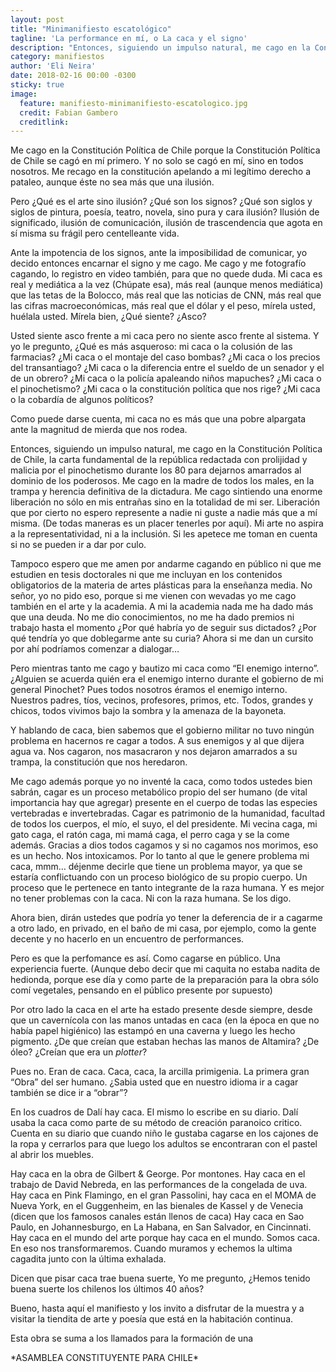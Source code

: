 ```yaml
---
layout: post
title: "Minimanifiesto escatológico"
tagline: 'La performance en mí, o La caca y el signo'
description: "Entonces, siguiendo un impulso natural, me cago en la Constitución Política de Chile, la carta fundamental de la república redactada con prolijidad y malicia por el pinochetismo durante los 80 para dejarnos amarrados al dominio de los poderosos. Me cago en la madre de todos los males, en la trampa y herencia definitiva de la dictadura."
category: manifiestos
author: 'Eli Neira'
date: 2018-02-16 00:00 -0300
sticky: true
image:
  feature: manifiesto-minimanifiesto-escatologico.jpg
  credit: Fabian Gambero
  creditlink:
---
```


Me cago en la Constitución Política de Chile porque la Constitución Política de Chile se cagó en mí primero. Y no solo se cagó en mí, sino en todos nosotros. Me recago en la constitución apelando a mi legítimo derecho a pataleo, aunque éste no sea más que una ilusión.

Pero ¿Qué es el arte sino ilusión? ¿Qué son los signos? ¿Qué son siglos y siglos de pintura, poesía, teatro, novela, sino pura y cara ilusión? Ilusión de significado, ilusión de comunicación, ilusión de trascendencia que agota en sí misma su frágil pero centelleante vida.

Ante la impotencia de los signos, ante la imposibilidad de comunicar, yo decido entonces encarnar el signo y me cago. Me cago y me fotografío cagando, lo registro en video también, para que no quede duda. Mi caca es real y mediática a la vez (Chúpate esa), más real (aunque menos mediática) que las tetas de la Bolocco, más real que las noticias de CNN, más real que las cifras macroeconómicas, más real que el dólar y el peso, mírela usted, huélala usted. Mírela bien, ¿Qué siente? ¿Asco?

Usted siente asco frente a mi caca pero no siente asco frente al sistema. Y yo le pregunto, ¿Qué es más asqueroso: mi caca o la colusión de las farmacias? ¿Mi caca o el montaje del caso bombas? ¿Mi caca o los precios del transantiago? ¿Mi caca o la diferencia entre el sueldo de un senador y el de un obrero? ¿Mi caca o la policía apaleando niños mapuches? ¿Mi caca o el pinochetismo? ¿Mi caca o la constitución política que nos rige? ¿Mi caca o la cobardía de algunos políticos?

Como puede darse cuenta, mi caca no es más que una pobre alpargata ante la magnitud de mierda que nos rodea.

Entonces, siguiendo un impulso natural, me cago en la Constitución Política de Chile, la carta fundamental de la república redactada con prolijidad y malicia por el pinochetismo durante los 80 para dejarnos amarrados al dominio de los poderosos. Me cago en la madre de todos los males, en la trampa y herencia definitiva de la dictadura. Me cago sintiendo una enorme liberación no sólo en mis entrañas sino en la totalidad de mi ser. Liberación que por cierto no espero represente a nadie ni guste a nadie más que a mí misma. (De todas maneras es un placer tenerles por aquí). Mi arte no aspira a la representatividad, ni a la inclusión. Si les apetece me toman en cuenta si no se pueden ir a dar por culo.

Tampoco espero que me amen por andarme cagando en público ni que me estudien en tesis doctorales ni que me incluyan en los contenidos obligatorios de la materia de artes plásticas para la enseñanza media. No señor, yo no pido eso, porque si me vienen con wevadas yo me cago también en el arte y la academia. A mi la academia nada me ha dado más que una deuda. No me dio conocimientos, no me ha dado premios ni trabajo hasta el momento ¿Por qué habría yo de seguir sus dictados? ¿Por qué tendría yo que doblegarme ante su curia? Ahora si me dan un cursito por ahí podríamos comenzar a dialogar…

Pero mientras tanto me cago y bautizo mi caca como “El enemigo interno”. ¿Alguien se acuerda quién era el enemigo interno durante el gobierno de mi general Pinochet? Pues todos nosotros éramos el  enemigo interno. Nuestros padres, tíos, vecinos, profesores, primos, etc. Todos, grandes y chicos, todos vivimos bajo la sombra y la amenaza de la bayoneta.

Y hablando de caca, bien sabemos que el gobierno militar no tuvo ningún problema en hacernos re cagar a todos. A sus enemigos y al que dijera agua va. Nos cagaron, nos masacraron y nos dejaron amarrados a su trampa, la constitución que nos heredaron.

Me cago además porque yo no inventé la caca, como todos ustedes bien sabrán, cagar es un proceso metabólico propio del ser humano (de vital importancia hay que agregar) presente en el cuerpo de todas las especies vertebradas e invertebradas. Cagar es patrimonio de la humanidad, facultad de todos los cuerpos, el mío, el suyo, el del presidente. Mi vecina caga, mi gato caga, el ratón caga, mi mamá caga, el perro caga y se la come además. Gracias a dios todos cagamos y si no cagamos nos morimos, eso es un hecho. Nos intoxicamos. Por lo tanto al que le genere problema mi caca, mmm… déjenme decirle que tiene un problema mayor, ya que se estaría conflictuando con un proceso biológico de su propio cuerpo. Un proceso que le pertenece en tanto integrante de la raza humana. Y es mejor no tener problemas con la caca. Ni con la raza humana. Se los digo.

Ahora bien, dirán ustedes que podría yo tener la deferencia de ir a cagarme a otro lado, en privado, en el baño de mi casa, por ejemplo, como la gente decente y no hacerlo en un encuentro de performances.

Pero es que la perfomance es así. Como cagarse en público.  Una experiencia fuerte. (Aunque debo decir que mi caquita no estaba nadita de hedionda, porque ese día y como parte de la preparación para la obra sólo comí vegetales, pensando en el público presente por supuesto)

Por otro lado la caca en el arte ha estado presente desde siempre, desde que un cavernícola con las manos untadas en caca (en la época en que no había papel higiénico) las estampó en una caverna y luego les hecho pigmento. ¿De que creían que estaban hechas las manos de Altamira? ¿De óleo? ¿Creían que era un *plotter*?

Pues no. Eran de caca. Caca, caca, la arcilla primigenia. La primera gran “Obra” del ser humano. ¿Sabia usted que en nuestro idioma ir a cagar también se dice ir a “obrar”?

En los cuadros de Dalí hay caca. El mismo lo escribe en su diario. Dalí usaba la caca como parte de su método de creación paranoico critico. Cuenta en su diario que cuando niño le gustaba cagarse en los cajones de la ropa y cerrarlos para que luego los adultos se encontraran con el pastel al abrir los muebles.

Hay caca en la obra de Gilbert & George. Por montones. Hay caca en el trabajo de David Nebreda, en las performances de la congelada de uva. Hay caca en Pink Flamingo, en el gran Passolini, hay caca en el MOMA de Nueva York, en el Guggenheim, en las bienales de Kassel y de Venecia (dicen que los famosos canales están llenos de caca) Hay caca en Sao Paulo, en Johannesburgo, en La Habana, en San Salvador, en Cincinnati. Hay caca en el mundo del arte porque hay caca en el mundo. Somos caca. En eso nos transformaremos. Cuando muramos y echemos la ultima cagadita junto con la última exhalada.

Dicen que pisar caca trae buena suerte, Yo me pregunto, ¿Hemos tenido buena suerte los chilenos los últimos 40 años?

Bueno, hasta aquí el manifiesto y los invito a disfrutar de la muestra y a visitar la tiendita de arte y poesía que está en la habitación continua.

Esta obra se suma a los llamados para la formación de una

\*ASAMBLEA CONSTITUYENTE PARA CHILE\*
